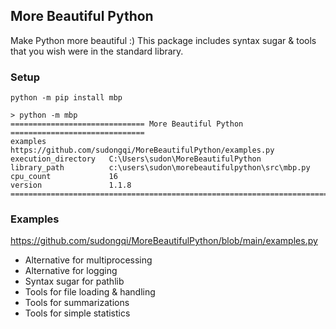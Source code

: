## More Beautiful Python

Make Python more beautiful :) This package includes syntax sugar & tools that you wish were in the standard library.

### Setup

    python -m pip install mbp
    
    > python -m mbp
    ============================== More Beautiful Python ==============================
    examples              https://github.com/sudongqi/MoreBeautifulPython/examples.py
    execution_directory   C:\Users\sudon\MoreBeautifulPython
    library_path          c:\users\sudon\morebeautifulpython\src\mbp.py
    cpu_count             16
    version               1.1.8
    ===================================================================================


### Examples

https://github.com/sudongqi/MoreBeautifulPython/blob/main/examples.py

* Alternative for multiprocessing
* Alternative for logging
* Syntax sugar for pathlib
* Tools for file loading & handling
* Tools for summarizations
* Tools for simple statistics






